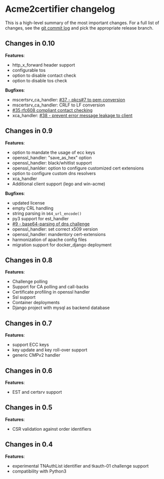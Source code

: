 # Acme2certifier changelog

This is a high-level summary of the most important changes. For a full list of changes, see the [git commit log](https://github.com/grindsa/acme2certifier/commits) and pick the appropriate release branch.

## Changes in 0.10

**Features**:
- http_x_forward header support
- configurable tos
- option to disable contact check
- option to disable tos check

**Bugfixes**:
- mscertsrv_ca_handler: [#37 - pkcs#7 to pem conversion](https://github.com/grindsa/acme2certifier/issues/37)
- mscertsrv_ca_handler: CRLF to LF conversion
- [#35 rfc608  compliant contact checking](https://github.com/grindsa/acme2certifier/issues/35)
- xca_handler: [#38 - prevent error message leakage to client](https://github.com/grindsa/acme2certifier/issues/38)

## Changes in 0.9

**Features**:
- option to mandate the usage of ecc keys
- openssl_handler: "save_as_hex" option
- openssl_handler: black/whitlist support
- openssl_hanlder: option to configure customized cert extensions
- option to configure custom dns resolvers
- xca_handler
- Additional client support (lego and win-acme)

**Bugfixes**:
- updated license
- empty CRL handling
- string parsing in `b64_url_encode()`
- py3 support for est_handler
- [#9 - base64-parsing of dns challenge](https://github.com/grindsa/acme2certifier/issues/9)
- openssl_handler: set correct x509 version
- openssl_handler: mandentory cert-extensions
- harmonization of apache config files
- migration support for docker_django deployment

## Changes in 0.8

**Features**:
- Challenge polling
- Support for CA polling and call-backs
- Certificate profiling in openssl handler
- Ssl support
- Container deployments
- Django project with mysql as backend database

## Changes in 0.7

**Features**:
- support ECC keys
- key update and key roll-over support
- generic CMPv2 handler


## Changes in 0.6

**Features**:
- EST and certsrv support

## Changes in 0.5

**Features**:
- CSR validation against order identifiers

## Changes in 0.4

**Features**:
- experimental TNAuthList identifier and tkauth-01 challenge support
- compatibility with Python3
